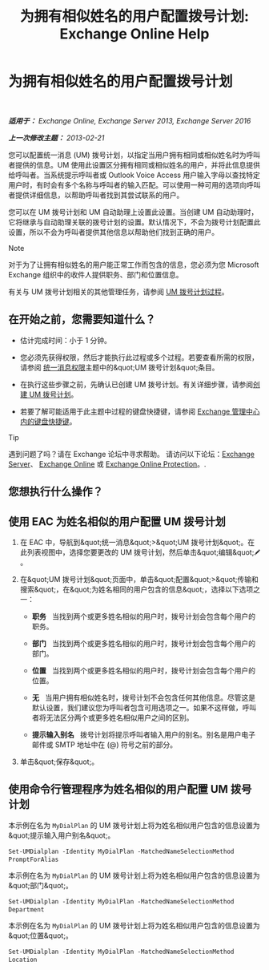 ﻿---
title: '为拥有相似姓名的用户配置拨号计划: Exchange Online Help'
TOCTitle: 为拥有相似姓名的用户配置拨号计划
ms:assetid: 14783f45-95f5-49de-8215-0a3aef7dc034
ms:mtpsurl: https://technet.microsoft.com/zh-cn/library/Bb266943(v=EXCHG.150)
ms:contentKeyID: 51408197
ms.date: 05/23/2018
mtps_version: v=EXCHG.150
ms.translationtype: MT
---

# 为拥有相似姓名的用户配置拨号计划

 

_**适用于：** Exchange Online, Exchange Server 2013, Exchange Server 2016_

_**上一次修改主题：** 2013-02-21_

您可以配置统一消息 (UM) 拨号计划，以指定当用户拥有相同或相似姓名时为呼叫者提供的信息。UM 使用此设置区分拥有相同或相似姓名的用户，并将此信息提供给呼叫者。当系统提示呼叫者或 Outlook Voice Access 用户输入字母以查找特定用户时，有时会有多个名称与呼叫者的输入匹配。可以使用一种可用的选项向呼叫者提供详细信息，以帮助呼叫者找到其尝试联系的用户。

您可以在 UM 拨号计划和 UM 自动助理上设置此设置。当创建 UM 自动助理时，它将继承与自动助理关联的拨号计划的设置。默认情况下，不会为拨号计划配置此设置，所以不会为呼叫者提供其他信息以帮助他们找到正确的用户。

> [!NOTE]  
> 对于为了让拥有相似姓名的用户能正常工作而包含的信息，您必须为您 Microsoft Exchange 组织中的收件人提供职务、部门和位置信息。


有关与 UM 拨号计划相关的其他管理任务，请参阅 [UM 拨号计划过程](um-dial-plan-procedures-exchange-2013-help.md)。

## 在开始之前，您需要知道什么？

  - 估计完成时间：小于 1 分钟。

  - 您必须先获得权限，然后才能执行此过程或多个过程。若要查看所需的权限，请参阅 [统一消息权限](unified-messaging-permissions-exchange-2013-help.md)主题中的\&quot;UM 拨号计划\&quot;条目。

  - 在执行这些步骤之前，先确认已创建 UM 拨号计划。有关详细步骤，请参阅[创建 UM 拨号计划](create-a-um-dial-plan-exchange-2013-help.md)。

  - 若要了解可能适用于此主题中过程的键盘快捷键，请参阅 [Exchange 管理中心内的键盘快捷键](keyboard-shortcuts-in-the-exchange-admin-center-exchange-online-protection-help.md)。

> [!TIP]  
> 遇到问题了吗？请在 Exchange 论坛中寻求帮助。 请访问以下论坛：<a href="https://go.microsoft.com/fwlink/p/?linkid=60612">Exchange Server</a>、 <a href="https://go.microsoft.com/fwlink/p/?linkid=267542">Exchange Online</a> 或 <a href="https://go.microsoft.com/fwlink/p/?linkid=285351">Exchange Online Protection</a>。.


## 您想执行什么操作？

## 使用 EAC 为姓名相似的用户配置 UM 拨号计划

1.  在 EAC 中，导航到\&quot;统一消息\&quot;\>\&quot;UM 拨号计划\&quot;。在此列表视图中，选择您要更改的 UM 拨号计划，然后单击\&quot;编辑\&quot;![编辑图标](images/Bb124582.6f53ccb2-1f13-4c02-bea0-30690e6ea71d(EXCHG.150).gif "编辑图标")。

2.  在\&quot;UM 拨号计划\&quot;页面中，单击\&quot;配置\&quot;\>\&quot;传输和搜索\&quot;，在\&quot;为姓名相同的用户包含的信息\&quot;，选择以下选项之一：
    
      - **职务**   当找到两个或更多姓名相似的用户时，拨号计划会包含每个用户的职务。
    
      - **部门**   当找到两个或更多姓名相似的用户时，拨号计划会包含每个用户的部门。
    
      - **位置**   当找到两个或更多姓名相似的用户时，拨号计划会包含每个用户的位置。
    
      - **无**   当用户拥有相似姓名时，拨号计划不会包含任何其他信息。尽管这是默认设置，我们建议您为呼叫者包含可用选项之一。如果不这样做，呼叫者将无法区分两个或更多姓名相似用户之间的区别。
    
      - **提示输入别名**   拨号计划将提示呼叫者输入用户的别名。别名是用户电子邮件或 SMTP 地址中在 (@) 符号之前的部分。

3.  单击\&quot;保存\&quot;。

## 使用命令行管理程序为姓名相似的用户配置 UM 拨号计划

本示例在名为 `MyDialPlan` 的 UM 拨号计划上将为姓名相似用户包含的信息设置为\&quot;提示输入用户别名\&quot;。

    Set-UMDialplan -Identity MyDialPlan -MatchedNameSelectionMethod PromptForAlias

本示例在名为 `MyDialPlan` 的 UM 拨号计划上将为姓名相似用户包含的信息设置为\&quot;部门\&quot;。

    Set-UMDialplan -Identity MyDialPlan -MatchedNameSelectionMethod Department

本示例在名为 `MyDialPlan` 的 UM 拨号计划上将为姓名相似用户包含的信息设置为\&quot;位置\&quot;。

    Set-UMDialplan -Identity MyDialPlan -MatchedNameSelectionMethod Location

